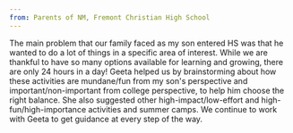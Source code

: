 ```yaml
---
from: Parents of NM, Fremont Christian High School
---
```

<p>The main problem that our family faced as my son entered HS was that he wanted to do a lot of things in a specific area of interest. While we are thankful to have so many options available for learning and growing, there are only 24 hours in a day! Geeta helped us by brainstorming about how these activities are mundane/fun from my son's perspective and important/non-important from college perspective, to help him choose the right balance. She also suggested other high-impact/low-effort and high-fun/high-importance activities and summer camps. We continue to work with Geeta to get guidance at every step of the way.</p>
